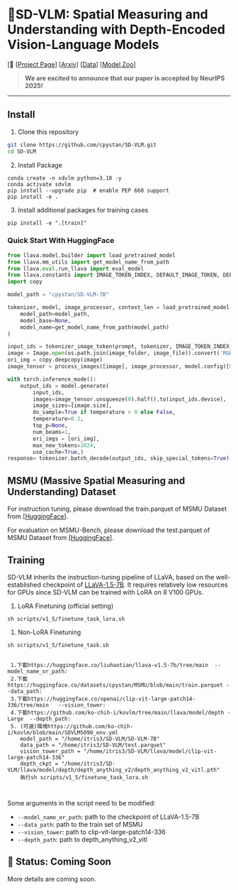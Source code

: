 # 👷SD-VLM: Spatial Measuring and Understanding with Depth-Encoded Vision-Language Models


[📢 [[Project Page](https://cpystan.github.io/SD_VLM_pages/)] [[Arxiv](https://arxiv.org/abs/2509.17664)]  [[Data](https://huggingface.co/datasets/cpystan/MSMU)] [[Model Zoo](https://huggingface.co/cpystan/SD-VLM-7B)] 



> **We are excited to announce that our paper is accepted by NeurIPS 2025!**

---

## Install

1. Clone this repository
```bash
git clone https://github.com/cpystan/SD-VLM.git
cd SD-VLM
```

2. Install Package
```Shell
conda create -n sdvlm python=3.10 -y
conda activate sdvlm
pip install --upgrade pip  # enable PEP 660 support
pip install -e .
```

3. Install additional packages for training cases
```
pip install -e ".[train]"
```

### Quick Start With HuggingFace


```Python
from llava.model.builder import load_pretrained_model
from llava.mm_utils import get_model_name_from_path
from llava.eval.run_llava import eval_model
from llava.constants import IMAGE_TOKEN_INDEX, DEFAULT_IMAGE_TOKEN, DEFAULT_IM_START_TOKEN, DEFAULT_IM_END_TOKEN
import copy

model_path = "cpystan/SD-VLM-7B"

tokenizer, model, image_processor, context_len = load_pretrained_model(
    model_path=model_path,
    model_base=None,
    model_name=get_model_name_from_path(model_path)
)

input_ids = tokenizer_image_token(prompt, tokenizer, IMAGE_TOKEN_INDEX, return_tensors='pt').unsqueeze(0).cuda()
image = Image.open(os.path.join(image_folder, image_file)).convert('RGB')
ori_img = copy.deepcopy(image)
image_tensor = process_images([image], image_processor, model.config)[0]

with torch.inference_mode():
    output_ids = model.generate(
        input_ids,
        images=image_tensor.unsqueeze(0).half().to(input_ids.device),
        image_sizes=[image.size],
        do_sample=True if temperature > 0 else False,
        temperature=0.2,
        top_p=None,
        num_beams=1,
        ori_imgs = [ori_img],
        max_new_tokens=1024,
        use_cache=True,)
response= tokenizer.batch_decode(output_ids, skip_special_tokens=True)[0].strip()

```


## MSMU (Massive Spatial Measuring and Understanding) Dataset
For instruction tuning, please download the train.parquet of MSMU Dataset from [[HuggingFace](https://huggingface.co/datasets/cpystan/MSMU)]. 

For evaluation on MSMU-Bench, please download the test.parquet of MSMU Dataset from [[HuggingFace](https://huggingface.co/datasets/cpystan/MSMU)]. 

## Training
SD-VLM inherits the instruction-tuning pipeline of LLaVA, based on the well-established checkpoint of [LLaVA-1.5-7B](https://github.com/haotian-liu/LLaVA/). It requires relatively low resources for GPUs since SD-VLM can be trained with LoRA on 8 V100 GPUs. 

1. LoRA Finetuning (official setting)
```Shell
sh scripts/v1_5/finetune_task_lora.sh
```

1. Non-LoRA Finetuning 
```Shell
sh scripts/v1_5/finetune_task.sh


 1.下載https://huggingface.co/liuhaotian/llava-v1.5-7b/tree/main  --model_name_or_path: 
 2.下載https://huggingface.co/datasets/cpystan/MSMU/blob/main/train.parquet --data_path: 
 3.下載https://huggingface.co/openai/clip-vit-large-patch14-336/tree/main   --vision_tower:
 4.下載https://github.com/ko-chih-i/kovlm/tree/main/llava/model/depth -Large  --depth_path:
 5. (可選)環境https://github.com/ko-chih-i/kovlm/blob/main/SDVLM5090_env.yml
    model_path = "/home/itris3/SD-VLM/SD-VLM-7B"
    data_path = "/home/itris3/SD-VLM/test.parquet"
    vision_tower_path = "/home/itris3/SD-VLM/llava/model/clip-vit-large-patch14-336"
    depth_ckpt = "/home/itris3/SD-VLM/llava/model/depth/depth_anything_v2/depth_anything_v2_vitl.pth"
	執行sh scripts/v1_5/finetune_task_lora.sh
	
	
```

Some arguments in the script need to be modified:

- `--model_name_or_path`: path to the checkpoint of LLaVA-1.5-7B
- `--data_path`: path to the train set of MSMU
- `--vision_tower`: path to clip-vit-large-patch14-336
- `--depth_path`: path to depth_anything_v2_vitl





## 🚧 Status: Coming Soon
More details are coming soon.

